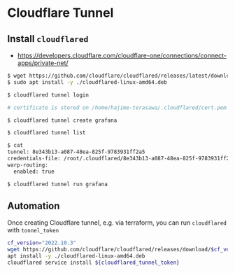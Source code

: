 # Cloudflare Tunnel


## Install `cloudflared`
- https://developers.cloudflare.com/cloudflare-one/connections/connect-apps/private-net/

```bash
$ wget https://github.com/cloudflare/cloudflared/releases/latest/download/cloudflared-linux-amd64.deb
$ sudo apt install -y ./cloudflared-linux-amd64.deb

$ cloudflared tunnel login

# certificate is stored on /home/hajime-terasawa/.cloudflared/cert.pem

$ cloudflared tunnel create grafana

$ cloudflared tunnel list

$ cat
tunnel: 8e343b13-a087-48ea-825f-9783931ff2a5
credentials-file: /root/.cloudflared/8e343b13-a087-48ea-825f-9783931ff2a5.json
warp-routing:
  enabled: true

$ cloudflared tunnel run grafana
```

## Automation
Once creating Cloudflare tunnel, e.g. via terraform, you can run `cloudflared` with `tonnel_token`

```bash
cf_version="2022.10.3"
wget https://github.com/cloudflare/cloudflared/releases/download/$cf_version/cloudflared-linux-amd64.deb
apt install -y ./cloudflared-linux-amd64.deb
cloudflared service install ${cloudflared_tunnel_token}
```
